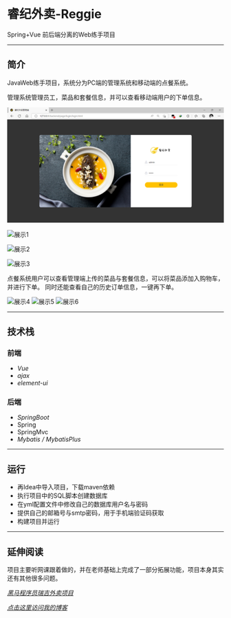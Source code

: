 # 睿纪外卖-Reggie
Spring+Vue 前后端分离的Web练手项目

***
## 简介
JavaWeb练手项目，系统分为PC端的管理系统和移动端的点餐系统。

管理系统管理员工，菜品和套餐信息，并可以查看移动端用户的下单信息。

![登录界面](img/login.png)

![展示1](https://github.com/Echo-xzp/reggie/tree/master/img/img.png)

![展示2](https://github.com/Echo-xzp/reggie/tree/master/img/img_1.png)

![展示3](https://github.com/Echo-xzp/reggie/tree/master/img/img_3.png)


点餐系统用户可以查看管理端上传的菜品与套餐信息，可以将菜品添加入购物车，并进行下单。
同时还能查看自己的历史订单信息，一键再下单。

![展示4](https://github.com/Echo-xzp/reggie/tree/master/img/img_4.png?raw=true)
![展示5](https://github.com/Echo-xzp/reggie/tree/master/img/img_5.png)
![展示6](https://github.com/Echo-xzp/reggie/tree/master/img/img_7.png)


***
## 技术栈
### 前端 
- *Vue*
- *ajax*
- *element-ui*
### 后端
- *SpringBoot*
- Spring
- SpringMvc
- *Mybatis / MybatisPlus*

***
## 运行

- 再Idea中导入项目，下载maven依赖
- 执行项目中的SQL脚本创建数据库
- 在yml配置文件中修改自己的数据库用户名与密码
- 提供自己的邮箱号与smtp密码，用于手机端验证码获取
- 构建项目并运行

***
## 延伸阅读
项目主要听网课跟着做的，并在老师基础上完成了一部分拓展功能，项目本身其实还有其他很多问题。

*[黑马程序员瑞吉外卖项目](https://www.bilibili.com/video/BV13a411q753)*

*[点击这里访问我的博客](http://www.echoes.work)*
